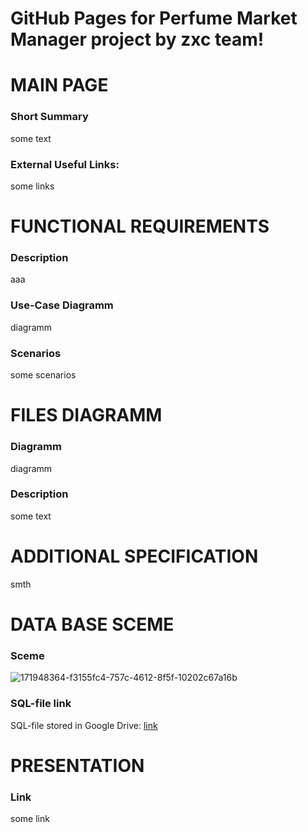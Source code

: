 # GitHub Pages for Perfume Market Manager project by zxc team!

# MAIN PAGE

### Short Summary

some text

### External Useful Links:

some links

# FUNCTIONAL REQUIREMENTS

### Description

aaa

### Use-Case Diagramm

diagramm

### Scenarios

some scenarios

# FILES DIAGRAMM

### Diagramm

diagramm

### Description

some text

# ADDITIONAL SPECIFICATION

smth

# DATA BASE SCEME

### Sceme

![171948364-f3155fc4-757c-4612-8f5f-10202c67a16b](https://user-images.githubusercontent.com/78850311/171958121-22a8a496-b7e8-48f8-8c14-2cf39ec84e18.png)


### SQL-file link

SQL-file stored in Google Drive: [link](https://drive.google.com/file/d/1JJQ1AbmioY6lVxIbXAnSFGl4Y1sBX4Fj/view?usp=sharing)

# PRESENTATION

### Link

some link
